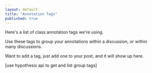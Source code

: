 ```yaml
---
layout: default
title: "Annotation Tags"
published: true
---
```


Here's a list of class annotation tags we're using. 

Use these tags to group your annotations within a discussion, or within many discussions. 

Want to add a tag, just add one to your post, and it will show up here.

[use hypothesis api to get and list group tags]





